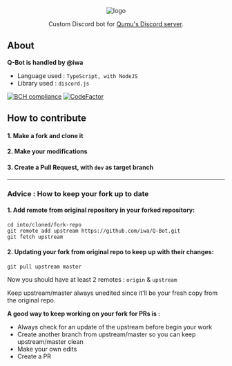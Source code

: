 <div align="center">
<p align="center">
    <img src="https://cdn.iwa.sh/img/q-bot_logo.png" alt="logo"/>

  <p align="center">
    Custom Discord bot for <a href="https://discord.gg/BU6cPff">Qumu's Discord server</a>.
  </p>
</p>
</div>

## About

**Q-Bot is handled by @iwa**

- Language used : `TypeScript, with NodeJS`
- Library used : `discord.js`

[![BCH compliance](https://bettercodehub.com/edge/badge/iwa/Q-Bot?branch=master)](https://bettercodehub.com/)
[![CodeFactor](https://www.codefactor.io/repository/github/iwa/q-bot/badge/master)](https://www.codefactor.io/repository/github/iwa/q-bot/overview/master)

## How to contribute

#### 1. Make a fork and clone it
#### 2. Make your modifications
#### 3. Create a Pull Request, with `dev` as target branch

-----

### Advice : How to keep your fork up to date

#### 1. Add remote from original repository in your forked repository:

    cd into/cloned/fork-repo
    git remote add upstream https://github.com/iwa/Q-Bot.git
    git fetch upstream

#### 2. Updating your fork from original repo to keep up with their changes:

    git pull upstream master

Now you should have at least 2 remotes : `origin` & `upstream`

Keep upstream/master always unedited since it'll be your fresh copy from the original repo.

**A good way to keep working on your fork for PRs is :**

- Always check for an update of the upstream before begin your work
- Create another branch from upstream/master so you can keep upstream/master clean
- Make your own edits
- Create a PR
